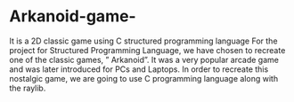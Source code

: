 # Arkanoid-game-
It is a 2D classic game using C structured programming language
For the project for Structured Programming Language, we have chosen to recreate one of the classic games, ” Arkanoid”. It was a very popular arcade game and was later introduced for PCs and Laptops. In order to recreate this nostalgic game, we are going to use C programming language along with the raylib.
